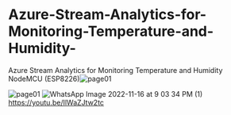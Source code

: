 # Azure-Stream-Analytics-for-Monitoring-Temperature-and-Humidity-
Azure Stream Analytics for Monitoring Temperature and Humidity NodeMCU (ESP8226)![page01](https://user-images.githubusercontent.com/74384259/202300549-73c3aa27-f201-4541-a82f-fd14a0a36d59.jpg)

![page01](https://user-images.githubusercontent.com/74384259/202300578-27f33f85-f499-4da7-a3c1-084bec601871.jpg)
![WhatsApp Image 2022-11-16 at 9 03 34 PM (1)](https://user-images.githubusercontent.com/74384259/202300597-06365eac-fe89-4bfb-833a-e213dd247ad0.jpeg)
https://youtu.be/IlWaZJtw2tc 
